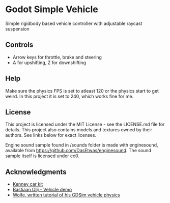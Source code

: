 # Godot Simple Vehicle
Simple rigidbody based vehicle controller with adjustable raycast suspension

## Controls

- Arrow keys for throttle, brake and steering
- A for upshifting, Z for downshifting

## Help

Make sure the physics FPS is set to atleast 120 or the physics start to get weird. In this project it is set to 240, which works fine for me.


## License

This project is licensed under the MIT License - see the LICENSE.md file for details. This project also contains models and textures owned by their authors. See links below for exact licenses.

Engine sound sample found in /sounds folder is made with enginesound, available from https://github.com/DasEtwas/enginesound. The sound sample itself is licensed under cc0.

## Acknowledgments

* [Kenney car kit](https://www.kenney.nl/assets/car-kit)
* [Bastiaan Olij - Vehicle demo](https://github.com/BastiaanOlij/vehicle-demo/)
* [Wolfe, written tutorial of his GDSim vehicle physics](https://www.gtplanet.net/forum/threads/gdsim-v0-4a-autocross-and-custom-setups.396400/)
